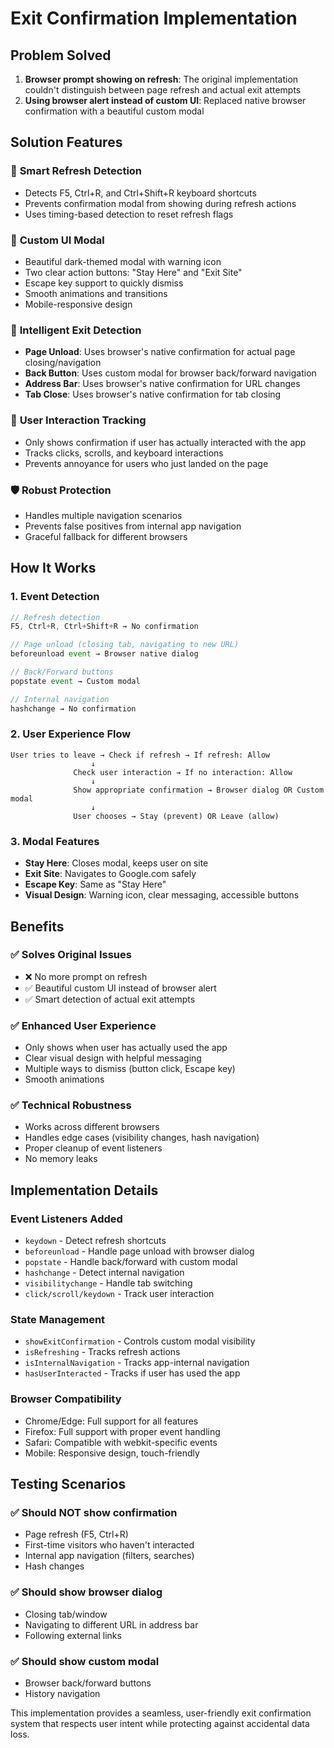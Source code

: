 # Exit Confirmation Implementation

## Problem Solved
1. **Browser prompt showing on refresh**: The original implementation couldn't distinguish between page refresh and actual exit attempts
2. **Using browser alert instead of custom UI**: Replaced native browser confirmation with a beautiful custom modal

## Solution Features

### 🔄 **Smart Refresh Detection**
- Detects F5, Ctrl+R, and Ctrl+Shift+R keyboard shortcuts
- Prevents confirmation modal from showing during refresh actions
- Uses timing-based detection to reset refresh flags

### 🎨 **Custom UI Modal**
- Beautiful dark-themed modal with warning icon
- Two clear action buttons: "Stay Here" and "Exit Site"
- Escape key support to quickly dismiss
- Smooth animations and transitions
- Mobile-responsive design

### 🧠 **Intelligent Exit Detection**
- **Page Unload**: Uses browser's native confirmation for actual page closing/navigation
- **Back Button**: Uses custom modal for browser back/forward navigation  
- **Address Bar**: Uses browser's native confirmation for URL changes
- **Tab Close**: Uses browser's native confirmation for tab closing

### 👤 **User Interaction Tracking**
- Only shows confirmation if user has actually interacted with the app
- Tracks clicks, scrolls, and keyboard interactions
- Prevents annoyance for users who just landed on the page

### 🛡️ **Robust Protection**
- Handles multiple navigation scenarios
- Prevents false positives from internal app navigation
- Graceful fallback for different browsers

## How It Works

### 1. **Event Detection**
```javascript
// Refresh detection
F5, Ctrl+R, Ctrl+Shift+R → No confirmation

// Page unload (closing tab, navigating to new URL)
beforeunload event → Browser native dialog

// Back/Forward buttons
popstate event → Custom modal

// Internal navigation
hashchange → No confirmation
```

### 2. **User Experience Flow**
```
User tries to leave → Check if refresh → If refresh: Allow
                  ↓
              Check user interaction → If no interaction: Allow
                  ↓ 
              Show appropriate confirmation → Browser dialog OR Custom modal
                  ↓
              User chooses → Stay (prevent) OR Leave (allow)
```

### 3. **Modal Features**
- **Stay Here**: Closes modal, keeps user on site
- **Exit Site**: Navigates to Google.com safely
- **Escape Key**: Same as "Stay Here"
- **Visual Design**: Warning icon, clear messaging, accessible buttons

## Benefits

### ✅ **Solves Original Issues**
- ❌ No more prompt on refresh
- ✅ Beautiful custom UI instead of browser alert
- ✅ Smart detection of actual exit attempts

### ✅ **Enhanced User Experience**
- Only shows when user has actually used the app
- Clear visual design with helpful messaging
- Multiple ways to dismiss (button click, Escape key)
- Smooth animations

### ✅ **Technical Robustness**
- Works across different browsers
- Handles edge cases (visibility changes, hash navigation)
- Proper cleanup of event listeners
- No memory leaks

## Implementation Details

### **Event Listeners Added**
- `keydown` - Detect refresh shortcuts
- `beforeunload` - Handle page unload with browser dialog
- `popstate` - Handle back/forward with custom modal
- `hashchange` - Detect internal navigation
- `visibilitychange` - Handle tab switching
- `click/scroll/keydown` - Track user interaction

### **State Management**
- `showExitConfirmation` - Controls custom modal visibility
- `isRefreshing` - Tracks refresh actions
- `isInternalNavigation` - Tracks app-internal navigation
- `hasUserInteracted` - Tracks if user has used the app

### **Browser Compatibility**
- Chrome/Edge: Full support for all features
- Firefox: Full support with proper event handling
- Safari: Compatible with webkit-specific events
- Mobile: Responsive design, touch-friendly

## Testing Scenarios

### ✅ **Should NOT show confirmation**
- Page refresh (F5, Ctrl+R)
- First-time visitors who haven't interacted
- Internal app navigation (filters, searches)
- Hash changes

### ✅ **Should show browser dialog**
- Closing tab/window
- Navigating to different URL in address bar
- Following external links

### ✅ **Should show custom modal**
- Browser back/forward buttons
- History navigation

This implementation provides a seamless, user-friendly exit confirmation system that respects user intent while protecting against accidental data loss.